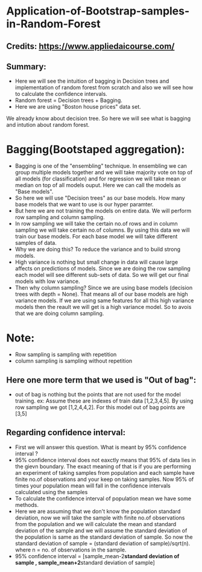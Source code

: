 # Application-of-Bootstrap-samples-in-Random-Forest

## Credits: https://www.appliedaicourse.com/ 

## Summary:
 - Here we will see the intuition of bagging in Decision trees and implementation of random forest from scratch and also we will see how to calculate the confidence intervals.
 - Random forest = Decision trees + Bagging.
 - Here we are using "Boston house prices" data set. 
 
 We already know about decision tree. So here we will see what is bagging and intution about random forest.
 
 # Bagging(Bootstaped aggregation):
  - Bagging is one of the "ensembling" technique. In ensembling we can group multiple models together and we will take majority vote on top of all models (for classification) and for regression we will take mean or median on top of all models ouput. Here we can call the models as "Base models".
  - So here we will use "Decision trees" as our base models. How many base models that we want to use is our hyper paramter.
  - But here we are not training the models on entire data. We will perform row sampling and column sampling.
  - In row sampling we will take the certain no.of rows and in column sampling we will take certain no.of columns. By using this data we will train our base models. For each base model we will take different samples of data.
  - Why we are doing this? To reduce the variance and to build strong models.
  - High variance is nothing but small change in data will cause large affects on predictions of models. Since we are doing the row sampling each model will see different sub-sets of data. So we will get our final models with low variance.
  - Then why column sampling? Since we are using base models (decision trees with depth = None). That means all of our base models are high variance models. If we are using same features for all this high variance models then the reault we will get is a high variance model. So to avois that we are doing column sampling.
  
 
 # Note:
  - Row sampling is sampling with repetition
  - column sampling is sampling without repetition
  
  ## Here one more term that we used is "Out of bag":
   - out of bag is nothing but the points that are not used for the model training. ex: Assume these are indexes of train data [1,2,3,4,5]. By using row sampling we got [1,2,4,4,2]. For this model out of bag points are [3,5]
   
   
  ## Regarding confidence interval:
   - First we will answer this question. What is meant by 95% confidence interval ?
   - 95% confidence interval does not eaxctly means that 95% of data lies in the gievn boundary. The exact meaning of that is if you are performing an experiment of taking samples from population and each sample have finite no.of observations and your keep on taking samples. Now 95% of times your population mean will fall in the confidence intervals calculated using the samples
   - To calculate the confidence interval of population mean we have some methods.
   - Here we are assuming that we don't know the population standard deviation, 
now we will take the sample with finite no.of observations from the population and we will calculate the mean and standard deviation of the sample and we will assume the standard deviation of the population is same as the standard deviation of sample. So now the standard deviation of sample  = (standard deviation of sample)/sqrt(n). 
where n = no. of observations in the sample.
 - 95% confidence interval = [sample_mean-2**standard deviation of sample ,  sample_mean+2**standard deviation of sample]
